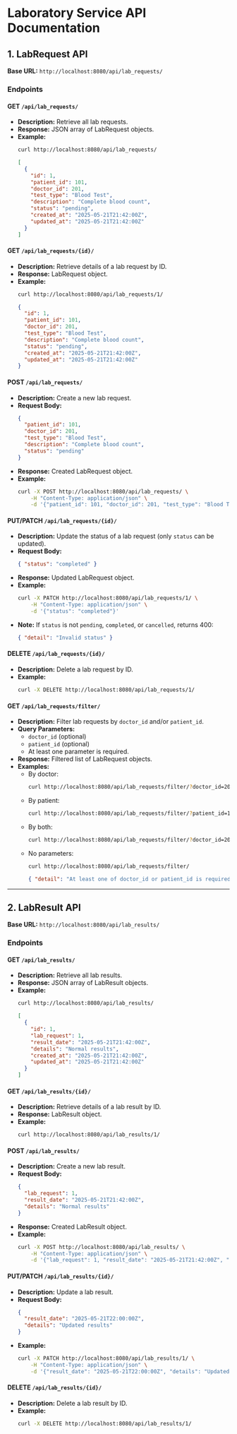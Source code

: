 # Laboratory Service API Documentation

## 1. LabRequest API

**Base URL:** `http://localhost:8080/api/lab_requests/`

### Endpoints

#### GET `/api/lab_requests/`

- **Description:** Retrieve all lab requests.
- **Response:** JSON array of LabRequest objects.
- **Example:**
  ```bash
  curl http://localhost:8080/api/lab_requests/
  ```
  ```json
  [
    {
      "id": 1,
      "patient_id": 101,
      "doctor_id": 201,
      "test_type": "Blood Test",
      "description": "Complete blood count",
      "status": "pending",
      "created_at": "2025-05-21T21:42:00Z",
      "updated_at": "2025-05-21T21:42:00Z"
    }
  ]
  ```

#### GET `/api/lab_requests/{id}/`

- **Description:** Retrieve details of a lab request by ID.
- **Response:** LabRequest object.
- **Example:**
  ```bash
  curl http://localhost:8080/api/lab_requests/1/
  ```
  ```json
  {
    "id": 1,
    "patient_id": 101,
    "doctor_id": 201,
    "test_type": "Blood Test",
    "description": "Complete blood count",
    "status": "pending",
    "created_at": "2025-05-21T21:42:00Z",
    "updated_at": "2025-05-21T21:42:00Z"
  }
  ```

#### POST `/api/lab_requests/`

- **Description:** Create a new lab request.
- **Request Body:**
  ```json
  {
    "patient_id": 101,
    "doctor_id": 201,
    "test_type": "Blood Test",
    "description": "Complete blood count",
    "status": "pending"
  }
  ```
- **Response:** Created LabRequest object.
- **Example:**
  ```bash
  curl -X POST http://localhost:8080/api/lab_requests/ \
      -H "Content-Type: application/json" \
      -d '{"patient_id": 101, "doctor_id": 201, "test_type": "Blood Test", "description": "Complete blood count", "status": "pending"}'
  ```

#### PUT/PATCH `/api/lab_requests/{id}/`

- **Description:** Update the status of a lab request (only `status` can be updated).
- **Request Body:**
  ```json
  { "status": "completed" }
  ```
- **Response:** Updated LabRequest object.
- **Example:**
  ```bash
  curl -X PATCH http://localhost:8080/api/lab_requests/1/ \
      -H "Content-Type: application/json" \
      -d '{"status": "completed"}'
  ```
- **Note:** If `status` is not `pending`, `completed`, or `cancelled`, returns 400:
  ```json
  { "detail": "Invalid status" }
  ```

#### DELETE `/api/lab_requests/{id}/`

- **Description:** Delete a lab request by ID.
- **Example:**
  ```bash
  curl -X DELETE http://localhost:8080/api/lab_requests/1/
  ```

#### GET `/api/lab_requests/filter/`

- **Description:** Filter lab requests by `doctor_id` and/or `patient_id`.
- **Query Parameters:**
  - `doctor_id` (optional)
  - `patient_id` (optional)
  - At least one parameter is required.
- **Response:** Filtered list of LabRequest objects.
- **Examples:**
  - By doctor:
    ```bash
    curl http://localhost:8080/api/lab_requests/filter/?doctor_id=201
    ```
  - By patient:
    ```bash
    curl http://localhost:8080/api/lab_requests/filter/?patient_id=101
    ```
  - By both:
    ```bash
    curl http://localhost:8080/api/lab_requests/filter/?doctor_id=201&patient_id=101
    ```
  - No parameters:
    ```bash
    curl http://localhost:8080/api/lab_requests/filter/
    ```
    ```json
    { "detail": "At least one of doctor_id or patient_id is required" }
    ```

---

## 2. LabResult API

**Base URL:** `http://localhost:8080/api/lab_results/`

### Endpoints

#### GET `/api/lab_results/`

- **Description:** Retrieve all lab results.
- **Response:** JSON array of LabResult objects.
- **Example:**
  ```bash
  curl http://localhost:8080/api/lab_results/
  ```
  ```json
  [
    {
      "id": 1,
      "lab_request": 1,
      "result_date": "2025-05-21T21:42:00Z",
      "details": "Normal results",
      "created_at": "2025-05-21T21:42:00Z",
      "updated_at": "2025-05-21T21:42:00Z"
    }
  ]
  ```

#### GET `/api/lab_results/{id}/`

- **Description:** Retrieve details of a lab result by ID.
- **Response:** LabResult object.
- **Example:**
  ```bash
  curl http://localhost:8080/api/lab_results/1/
  ```

#### POST `/api/lab_results/`

- **Description:** Create a new lab result.
- **Request Body:**
  ```json
  {
    "lab_request": 1,
    "result_date": "2025-05-21T21:42:00Z",
    "details": "Normal results"
  }
  ```
- **Response:** Created LabResult object.
- **Example:**
  ```bash
  curl -X POST http://localhost:8080/api/lab_results/ \
      -H "Content-Type: application/json" \
      -d '{"lab_request": 1, "result_date": "2025-05-21T21:42:00Z", "details": "Normal results"}'
  ```

#### PUT/PATCH `/api/lab_results/{id}/`

- **Description:** Update a lab result.
- **Request Body:**
  ```json
  {
    "result_date": "2025-05-21T22:00:00Z",
    "details": "Updated results"
  }
  ```
- **Example:**
  ```bash
  curl -X PATCH http://localhost:8080/api/lab_results/1/ \
      -H "Content-Type: application/json" \
      -d '{"result_date": "2025-05-21T22:00:00Z", "details": "Updated results"}'
  ```

#### DELETE `/api/lab_results/{id}/`

- **Description:** Delete a lab result by ID.
- **Example:**
  ```bash
  curl -X DELETE http://localhost:8080/api/lab_results/1/
  ```
